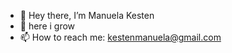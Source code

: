 - 👋 Hey there, I’m Manuela Kesten
- 🌱 here i grow
- 📫 How to reach me: kestenmanuela@gmail.com

<!---
manuke98/manuke98 is a ✨ special ✨ repository because its `README.md` (this file) appears on your GitHub profile.
You can click the Preview link to take a look at your changes.
--->
